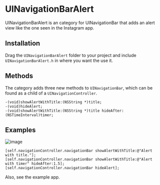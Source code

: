 # UINavigationBarAlert

UINavigationBarAlert is an category for UINavigationBar that adds an alert view like the one seen in the Instagram app.

## Installation

Drag the `UINavigationBarAlert` folder to your project and include `UINavigationBarAlert.h` in where you want the use it.

## Methods

The category adds three new methods to `UINavigationBar`, which can be found as a child of a `UINavigationController`.

	-(void)showAlertWithTitle:(NSString *)title;
	-(void)hideAlert;
	-(void)showAlertWithTitle:(NSString *)title hideAfter:(NSTimeInterval)timer;
	
## Examples

![image](https://dl.dropboxusercontent.com/u/958499/UINavigationBarAlert.gif)

	[self.navigationController.navigationBar showAlertWithTitle:@"Alert with title."];
	[self.navigationController.navigationBar showAlertWithTitle:@"Alert with timer" hideAfter:1.5];
	[self.navigationController.navigationBar hideAlert];

Also, see the example app.
